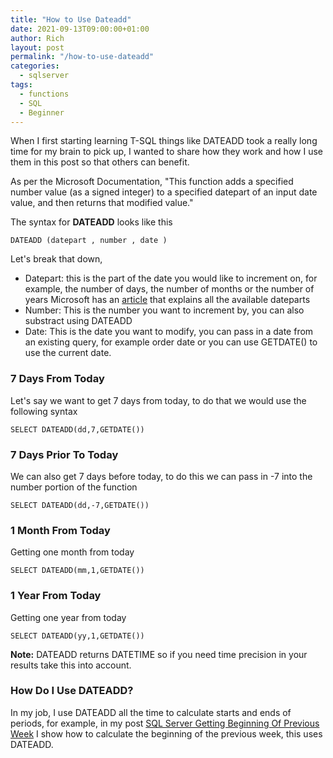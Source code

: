 ```yaml
---
title: "How to Use Dateadd"
date: 2021-09-13T09:00:00+01:00
author: Rich
layout: post
permalink: "/how-to-use-dateadd"
categories:
  - sqlserver
tags:
  - functions
  - SQL
  - Beginner
---
```


When I first starting learning T-SQL things like DATEADD took a really long time for my brain to pick up, I wanted to share how they work and how I use them in this post so that others can benefit. 

<!--more-->

As per the Microsoft Documentation, "This function adds a specified number value (as a signed integer) to a specified datepart of an input date value, and then returns that modified value."

The syntax for **DATEADD** looks like this 

```
DATEADD (datepart , number , date )  
```

Let's break that down, 

- Datepart: this is the part of the date you would like to increment on, for example, the number of days, the number of months or the number of years Microsoft has an [article](https://docs.microsoft.com/en-us/sql/t-sql/functions/datepart-transact-sql?view=sql-server-ver15) that explains all the available dateparts
- Number: This is the number you want to increment by, you can also substract using DATEADD
- Date: This is the date you want to modify, you can pass in a date from an existing query, for example order date or you can use GETDATE() to use the current date.

### 7 Days From Today

Let's say we want to get 7 days from today, to do that we would use the following syntax 

```
SELECT DATEADD(dd,7,GETDATE())
```

### 7 Days Prior To Today

We can also get 7 days before today, to do this we can pass in -7 into the number portion of the function

```
SELECT DATEADD(dd,-7,GETDATE())
```

### 1 Month From Today

Getting one month from today

```
SELECT DATEADD(mm,1,GETDATE())
```

### 1 Year From Today

Getting one year from today

```
SELECT DATEADD(yy,1,GETDATE())
```

**Note:** DATEADD returns DATETIME so if you need time precision in your results take this into account. 

### How Do I Use DATEADD?

In my job, I use DATEADD all the time to calculate starts and ends of periods, for example, in my post [SQL Server Getting Beginning Of Previous Week](/posts/2021-08-02-sql-server-start-of-previous-week/) I show how to calculate the beginning of the previous week, this uses DATEADD.

